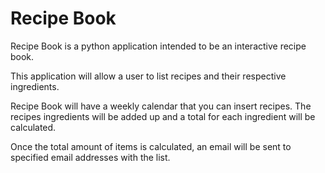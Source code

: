 # Recipe Book

Recipe Book is a python application intended to be an interactive recipe book.

This application will allow a user to list recipes and their respective ingredients.

Recipe Book will have a weekly calendar that you can insert recipes. The recipes ingredients will be added up and a total for each ingredient will be calculated.

Once the total amount of items is calculated, an email will be sent to specified email addresses with the list.
